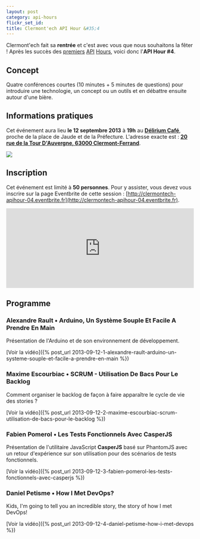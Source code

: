 ```yaml
---
layout: post
category: api-hours
flickr_set_id:
title: Clermont'ech API Hour &#35;4
---
```


Clermont'ech fait sa **rentrée** et c'est avec vous que nous souhaitons la
fêter ! Après les succès des [premiers](/api-hours/api-hour-1.html)
[API](/api-hours/api-hour-2.html) [Hours](/api-hours/api-hour-2.html), voici
donc l'**API Hour #4**.

## Concept

Quatre conférences courtes (10 minutes + 5 minutes de questions) pour
introduire une technologie, un concept ou un outils et en débattre ensuite
autour d'une bière.

## Informations pratiques

Cet événement aura lieu **le 12 septembre 2013** à **19h** au [**Délirium
Café**](http://www.deliriumcafe-clermont-ferrand.com/), proche de la place de
Jaude et de la Préfecture.
L'adresse exacte est : [**20 rue de la Tour D'Auvergne, 63000
Clermont-Ferrand**](https://maps.google.fr/maps?safe=active&ie=UTF-8&q=delirium+caf%C3%A9+clermont+ferrand&fb=1&gl=fr&hq=delirium+caf%C3%A9&hnear=0x47f71bdd7f2e8507:0x3994306038a06f22,Clermont-Ferrand&cid=0,0,2812037355278949465&ei=SbcdUpjJAsHt0gXGqIDIDw&ved=0CDEQrwswAA).

[![](http://maps.googleapis.com/maps/api/staticmap?center=delirium+cafe&size=600x400&sensor=false&markers=color:red|45.776314,3.083381)](https://maps.google.fr/maps?safe=active&ie=UTF-8&q=delirium+caf%C3%A9+clermont+ferrand&fb=1&gl=fr&hq=delirium+caf%C3%A9&hnear=0x47f71bdd7f2e8507:0x3994306038a06f22,Clermont-Ferrand&cid=0,0,2812037355278949465&ei=SbcdUpjJAsHt0gXGqIDIDw&ved=0CDEQrwswAA)

## Inscription

Cet événement est limité à **50 personnes**. Pour y assister, vous devez vous
inscrire sur la page Eventbrite de cette session :
[http://clermontech-apihour-04.eventbrite.fr](http://clermontech-apihour-04.eventbrite.fr).

<iframe src="http://www.eventbrite.com/tickets-external?eid=8068506119&amp;ref=etckt&amp;v=2" frameborder="0" height="214" width="100%" vspace="0" hspace="0" marginheight="5" marginwidth="5" scrolling="auto" allowtransparency="true">Clermont'ech Eventbrite</iframe>


## Programme

### Alexandre Rault • Arduino, Un Système Souple Et Facile A Prendre En Main

Présentation de l'Arduino et de son environnement de développement.

[Voir la vidéo]({% post_url 2013-09-12-1-alexandre-rault-arduino-un-systeme-souple-et-facile-a-prendre-en-main %})

### Maxime Escourbiac • SCRUM - Utilisation De Bacs Pour Le Backlog

Comment organiser le backlog de façon à faire apparaître le cycle de vie des
stories ?

[Voir la vidéo]({% post_url 2013-09-12-2-maxime-escourbiac-scrum-utilisation-de-bacs-pour-le-backlog %})

### Fabien Pomerol • Les Tests Fonctionnels Avec CasperJS

Présentation de l'utilitaire JavaScript **CasperJS** basé sur PhantomJS avec un
retour d'expérience sur son utilisation pour des scénarios de tests
fonctionnels.

[Voir la vidéo]({% post_url 2013-09-12-3-fabien-pomerol-les-tests-fonctionnels-avec-casperjs %})

### Daniel Petisme • How I Met DevOps?

Kids, I'm going to tell you an incredible story, the story of how I met DevOps!

[Voir la vidéo]({% post_url 2013-09-12-4-daniel-petisme-how-i-met-devops %})
